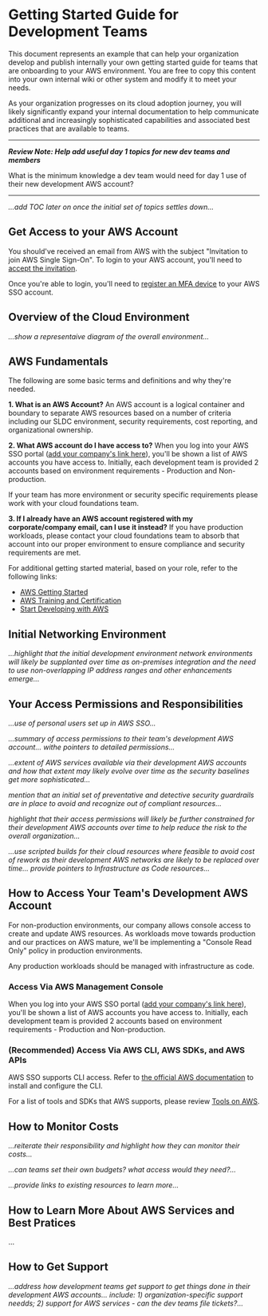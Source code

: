 # Getting Started Guide for Development Teams

This document represents an example that can help your organization develop and publish internally your own getting started guide for teams that are onboarding to your AWS environment.  You are free to copy this content into your own internal wiki or other system and modify it to meet your needs.

As your organization progresses on its cloud adoption journey, you will likely significantly expand your internal documentation to help communicate additional and increasingly sophisticated capabilities and associated best practices that are available to teams.

---
***Review Note: Help add useful day 1 topics for new dev teams and members***

What is the minimum knowledge a dev team would need for day 1 use of their new development AWS account?

----

*...add TOC later on once the initial set of topics settles down...*

## Get Access to your AWS Account
You should've received an email from AWS with the subject "Invitation to join AWS Single Sign-On".  To login to your AWS account, you'll need to [accept the invitation](https://docs.aws.amazon.com/singlesignon/latest/userguide/howtoactivateaccount.html).

Once you're able to login, you'll need to [register an MFA device](https://docs.aws.amazon.com/singlesignon/latest/userguide/user-device-registration.html) to your AWS SSO account.


## Overview of the Cloud Environment

*...show a representaive diagram of the overall environment...*

## AWS Fundamentals
The following are some basic terms and definitions and why they're needed.

**1. What is an AWS Account?**
An AWS account is a logical container and boundary to separate AWS resources based on a number of criteria including our SLDC environment, security requirements, cost reporting, and organizational ownership.

**2. What AWS account do I have access to?**
When you log into your AWS SSO portal ([add your company's link here]()), you'll be shown a list of AWS accounts you have access to.  Initially, each development team is provided 2 accounts based on environment requirements - Production and Non-production.

If your team has more environment or security specific requirements please work with your cloud foundations team.

**3. If I already have an AWS account registered with my corporate/company email, can I use it instead?**
If you have production workloads, please contact your cloud foundations team to absorb that account into our proper environment to ensure compliance and security requirements are met.

For additional getting started material, based on your role, refer to the following links:
* [AWS Getting Started](https://aws.amazon.com/getting-started/)
* [AWS Training and Certification](https://aws.amazon.com/training/?e=gs&p=gsrc)
* [Start Developing with AWS](https://aws.amazon.com/developers/getting-started/)


## Initial Networking Environment

*...highlight that the initial development environment network environments will likely be supplanted over time as on-premises integration and the need to use non-overlapping IP address ranges and other enhancements emerge...*

## Your Access Permissions and Responsibilities

*...use of personal users set up in AWS SSO...*

*...summary of access permissions to their team's development AWS account... withe pointers to detailed permissions...*

*...extent of AWS services available via their development AWS accounts and how that extent may likely evolve over time as the security baselines get more sophisticated...*

*mention that an initial set of preventative and detective security guardrails are in place to avoid and recognize out of compliant resources...*

*highlight that their access permissions will likely be further constrained for their development AWS accounts over time to help reduce the risk to the overall organization...*

*...use scripted builds for their cloud resources where feasible to avoid cost of rework as their development AWS networks are likely to be replaced over time... provide pointers to Infrastructure as Code resources...*

## How to Access Your Team's Development AWS Account
For non-production environments, our company allows console access to create and update AWS resources.  As workloads move towards production and our practices on AWS mature, we'll be implementing a "Console Read Only" policy in production environments.

Any production workloads should be managed with infrastructure as code.

### Access Via AWS Management Console
When you log into your AWS SSO portal ([add your company's link here]()), you'll be shown a list of AWS accounts you have access to.  Initially, each development team is provided 2 accounts based on environment requirements - Production and Non-production.

### (Recommended) Access Via AWS CLI, AWS SDKs, and AWS APIs

AWS SSO supports CLI access.  Refer to [the official AWS documentation](https://docs.aws.amazon.com/cli/latest/userguide/install-cliv2.html) to install and configure the CLI.

For a list of tools and SDKs that AWS supports, please review [Tools on AWS](https://aws.amazon.com/tools/).

## How to Monitor Costs

*...reiterate their responsibility and highlight how they can monitor their costs...*

*...can teams set their own budgets? what access would they need?...*

*...provide links to existing resources to learn more...*

## How to Learn More About AWS Services and Best Pratices

...

## How to Get Support

*...address how development teams get support to get things done in their development AWS accounts... include: 1) organization-specific support needds; 2) support for AWS services - can the dev teams file tickets?...*
